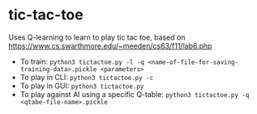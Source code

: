 # tic-tac-toe

Uses Q-learning to learn to play tic tac toe, based on https://www.cs.swarthmore.edu/~meeden/cs63/f11/lab6.php

* To train: `python3 tictactoe.py -l -q <name-of-file-for-saving-training-data>.pickle <parameters>`
* To play in CLI: `python3 tictactoe.py -c`
* To play in GUI: `python3 tictactoe.py`
* To play against AI using a specific Q-table: `python3 tictactoe.py -q <qtabe-file-name>.pickle`
